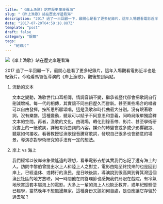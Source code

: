 ```yaml
---
title: "《岸上漁歌》站在歷史岸邊看海"
slug: "《岸上漁歌》站在歷史岸邊看海"
description: "2017 過了一半回顧一下，最開心是看了更多紀錄片，這年入場觀看電影近半也是紀錄片。今晚看馬智恆導演的《岸上漁歌》，觀後想到兩點。"
date: "2017-07-20T04:59:18.887Z"
template: "post"
draft: false
category: "銀幕"
tags:
  - "紀錄片"
---
```


![《岸上漁歌》站在歷史岸邊看海](media/1_kgNqCadK2-bqNR9-fE5A2Q.jpeg)

2017 過了一半回顧一下，最開心是看了更多紀錄片，這年入場觀看電影近半也是紀錄片。今晚看馬智恆導演的《岸上漁歌》，觀後想到兩點。

1. 流動的文本

   文本之變動，漁歌世代口耳相傳，情調音韻不變，繼承者歷代卻會把歌詞自行刪減增補。每一代的相傳，其實讓不同曲目歷久而嘗新。甚至某些場合的唱者可以自由發揮，按所思所願頌唱，這是漁歌和時代曲最大分別。沒有跟著歌詞，沒有樂譜，這種變動，聽眾可以賦予不同意思和意義，同時局限單獨詮釋文本的空間。再者，漁歌的文化，由現場，轉化到錄音帶、影片、甚至學術研究書上的一紙歌詞，詳細考究曲詞的內容。媒介的轉變會或多或少影響觀眾、聽眾如何接收。看著教授從漁歌錄音騰寫歌詞，發現自己很多也會錯意的場景，導演亦對學術研究的手法有一定的想法。

2. 岸上 vs 海上

   我們經常以彼岸來象徵遙遠的理想，看畢電影去想其實我們忘記了還有海上的人。訪問中黎伯曾提出水上人和陸上人之對立，電影由始至終找來的也是回到岸上，已經退休、或轉行的漁民。是日映後談，導演說到很高興到筲箕灣這個漁民社區的地方放映，同一時間他在問答環節也感慨我們局限在戲院，有冷氣地欣賞這套本屬海上的電影。大多上一輩的海上人也缺乏教育，或年紀輕輕便已輟學，當然晚年不想飄盪無家。這種身份又該如何自處，是否應讓它存留於過去呢？
